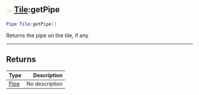 ## ![shared](../../.gitbook/assets/shared.png) [Tile](tile):getPipe

```lua
Pipe Tile:getPipe()
```

Returns the pipe on the tile, if any

------
## Returns

| Type   | Description |
| ------ | ----------: |
| [Pipe](pipe) | No description |

